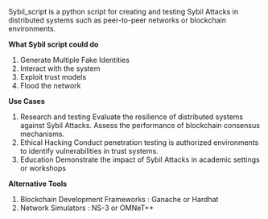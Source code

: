 Sybil_script is a python script for creating and testing Sybil Attacks in distributed systems such as peer-to-peer networks or blockchain environments.

**What Sybil script could do**
1. Generate Multiple Fake Identities
2. Interact with the system
3. Exploit trust models
4. Flood the network


**Use Cases**
1. Research and testing
   Evaluate the resilience of distributed systems against Sybil Attacks.
   Assess the performance of blockchain consensus mechanisms.
2. Ethical Hacking
   Conduct penetration testing is authorized environments to identify vulnerabilities in trust systems.
3. Education
   Demonstrate the impact of Sybil Attacks in academic settings or workshops


**Alternative Tools**
1. Blockchain Development Frameworks : Ganache or Hardhat
2. Network Simulators : NS-3 or OMNeT++
   
